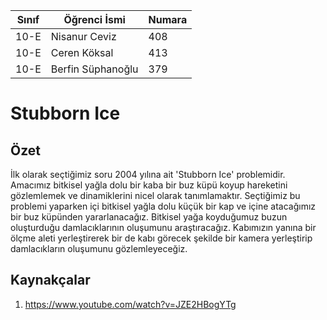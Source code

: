 

Sınıf | Öğrenci İsmi  | Numara
-------|----------------|--------
10-E   | Nisanur Ceviz  | 408
10-E   | Ceren Köksal   | 413
10-E   | Berfin Süphanoğlu | 379

#  Stubborn Ice
## Özet
İlk olarak seçtiğimiz soru 2004 yılına ait 'Stubborn Ice' problemidir. Amacımız bitkisel yağla dolu bir kaba bir buz küpü koyup hareketini gözlemlemek ve dinamiklerini nicel olarak tanımlamaktır.
 Seçtiğimiz bu problemi yaparken içi bitkisel yağla dolu küçük bir kap ve içine atacağımız bir buz küpünden yararlanacağız. Bitkisel yağa koyduğumuz buzun oluşturduğu damlacıklarının oluşumunu araştıracağız. Kabımızın yanına bir ölçme aleti yerleştirerek bir de kabı görecek şekilde bir kamera yerleştirip damlacıkların oluşumunu gözlemleyeceğiz.


## Kaynakçalar  

1. https://www.youtube.com/watch?v=JZE2HBogYTg
